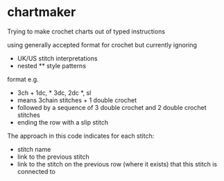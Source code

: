 # chartmaker
Trying to make crochet charts out of typed instructions

using generally accepted format for crochet but currently ignoring
- UK/US stitch interpretations
- nested ** style patterns

format e.g.
- 3ch + 1dc, * 3dc, 2dc *, sl
- means 3chain stitches + 1 double crochet
- followed by a sequence of 3 double crochet and 2 double crochet stitches
- ending the row with a slip stitch

The approach in this code indicates for each stitch:
- stitch name
- link to the previous stitch
- link to the stitch on the previous row (where it exists) that this stitch is connected to

